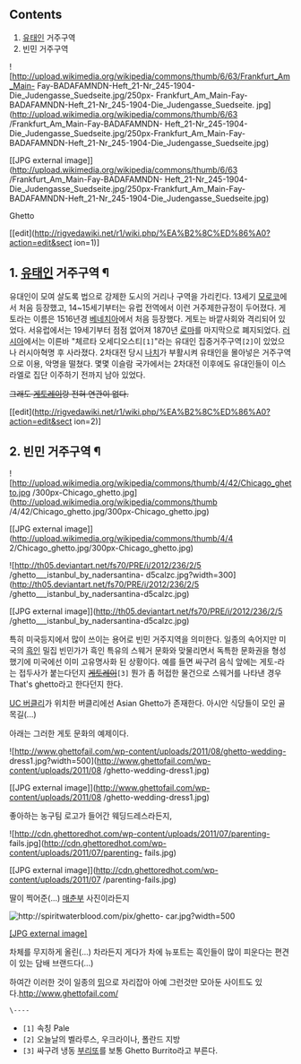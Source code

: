 ## Contents

    

1. [유태인](%EC%9C%A0%ED%83%9C%EC%9D%B8.md) 거주구역 
2. 빈민 거주구역 

  

![http://upload.wikimedia.org/wikipedia/commons/thumb/6/63/Frankfurt_Am_Main-
Fay-BADAFAMNDN-Heft_21-Nr_245-1904-Die_Judengasse_Suedseite.jpg/250px-
Frankfurt_Am_Main-Fay-BADAFAMNDN-Heft_21-Nr_245-1904-Die_Judengasse_Suedseite.
jpg](http://upload.wikimedia.org/wikipedia/commons/thumb/6/63
/Frankfurt_Am_Main-Fay-BADAFAMNDN-
Heft_21-Nr_245-1904-Die_Judengasse_Suedseite.jpg/250px-Frankfurt_Am_Main-Fay-
BADAFAMNDN-Heft_21-Nr_245-1904-Die_Judengasse_Suedseite.jpg)

[[JPG external
image]](http://upload.wikimedia.org/wikipedia/commons/thumb/6/63
/Frankfurt_Am_Main-Fay-BADAFAMNDN-
Heft_21-Nr_245-1904-Die_Judengasse_Suedseite.jpg/250px-Frankfurt_Am_Main-Fay-
BADAFAMNDN-Heft_21-Nr_245-1904-Die_Judengasse_Suedseite.jpg)

Ghetto

[[edit](http://rigvedawiki.net/r1/wiki.php/%EA%B2%8C%ED%86%A0?action=edit&sect
ion=1)]

## 1. [유태인](%EC%9C%A0%ED%83%9C%EC%9D%B8.md) 거주구역 ¶

유대인이 모여 살도록 법으로 강제한 도시의 거리나 구역을 가리킨다. 13세기
[모로코](%EB%AA%A8%EB%A1%9C%EC%BD%94.md)에서 처음 등장했고, 14~15세기부터는 유럽 전역에서 이런
거주제한규정이 두어졌다. 게토라는 이름은 1516년경
[베네치아](%EB%B2%A0%EB%84%A4%EC%B9%98%EC%95%84.md)에서 처음 등장했다. 게토는 바깥사회와 격리되어
있었다. 서유럽에서는 19세기부터 점점 없어져 1870년 [로마](%EB%A1%9C%EB%A7%88.md)를 마지막으로 폐지되었다.
[러시아](%EB%9F%AC%EC%8B%9C%EC%95%84.md)에서는 이른바 "체르타 오세디오스티`[1]`"라는 유대인
집중거주구역`[2]`이 있었으나 러시아혁명 후 사라졌다. 2차대전 당시 [나치](%EB%82%98%EC%B9%98.md)가 부활시켜
유태인을 몰아넣은 거주구역으로 이용, 악명을 떨쳤다. 몇몇 이슬람 국가에서는 2차대전 이후에도 유대인들이 이스라엘로 집단 이주하기 전까지
남아 있었다.

  
  

<del>그래도 [게토레이](%EA%B2%8C%ED%86%A0%EB%A0%88%EC%9D%B4.md)랑 전혀 연관이 없다.</del>

[[edit](http://rigvedawiki.net/r1/wiki.php/%EA%B2%8C%ED%86%A0?action=edit&sect
ion=2)]

## 2. 빈민 거주구역 ¶

![http://upload.wikimedia.org/wikipedia/commons/thumb/4/42/Chicago_ghetto.jpg
/300px-Chicago_ghetto.jpg](http://upload.wikimedia.org/wikipedia/commons/thumb
/4/42/Chicago_ghetto.jpg/300px-Chicago_ghetto.jpg)

[[JPG external image]](http://upload.wikimedia.org/wikipedia/commons/thumb/4/4
2/Chicago_ghetto.jpg/300px-Chicago_ghetto.jpg)

  

![http://th05.deviantart.net/fs70/PRE/i/2012/236/2/5
/ghetto___istanbul_by_nadersantina-
d5calzc.jpg?width=300](http://th05.deviantart.net/fs70/PRE/i/2012/236/2/5
/ghetto___istanbul_by_nadersantina-d5calzc.jpg)

[[JPG external image]](http://th05.deviantart.net/fs70/PRE/i/2012/236/2/5
/ghetto___istanbul_by_nadersantina-d5calzc.jpg)

  

특히 미국등지에서 많이 쓰이는 용어로 빈민 거주지역을 의미한다. 일종의 속어지만 미국의
[흑인](%ED%9D%91%EC%9D%B8.md) 밀집 빈민가가 흑인 특유의 스웨거 문화와 맞물리면서 독특한 문화권을 형성했기에
미국에선 이미 고유명사화 된 상황이다. 예를 들면 싸구려 음식 앞에는 게토-라는 접두사가 붙는다던지
<del>[게토레이](%EA%B2%8C%ED%86%A0%EB%A0%88%EC%9D%B4.md)</del>`[3]` 뭔가 좀 허접한
물건으로 스웨거를 나타낸 경우 That's ghetto라고 한다던지 한다.

  

[UC 버클리](UC%20%EB%B2%84%ED%81%B4%EB%A6%AC.md)가 위치한 버클리에선 Asian Ghetto가
존재한다. 아시안 식당들이 모인 골목길(...)

  

아래는 그러한 게토 문화의 예제이다.  

![http://www.ghettofail.com/wp-content/uploads/2011/08/ghetto-wedding-
dress1.jpg?width=500](http://www.ghettofail.com/wp-content/uploads/2011/08
/ghetto-wedding-dress1.jpg)

[[JPG external image]](http://www.ghettofail.com/wp-content/uploads/2011/08
/ghetto-wedding-dress1.jpg)

  
좋아하는 농구팀 로고가 들어간 웨딩드레스라든지,

  

![http://cdn.ghettoredhot.com/wp-content/uploads/2011/07/parenting-
fails.jpg](http://cdn.ghettoredhot.com/wp-content/uploads/2011/07/parenting-
fails.jpg)

[[JPG external image]](http://cdn.ghettoredhot.com/wp-content/uploads/2011/07
/parenting-fails.jpg)

  
딸이 찍어준(...) [매춘부](%EB%A7%A4%EC%B6%98%EB%B6%80.md) 사진이라든지

  

![http://spiritwaterblood.com/pix/ghetto-
car.jpg?width=500](http://spiritwaterblood.com/pix/ghetto-car.jpg)

[[JPG external image]](http://spiritwaterblood.com/pix/ghetto-car.jpg)

  
차체를 무지하게 올린(...) 차라든지 게다가 차에 뉴포트는 흑인들이 많이 피운다는 편견이 있는 담배 브랜드다(...)

  

하여간 이러한 것이 일종의 [밈](%EB%B0%88.md)으로 자리잡아 아예 그런것만 모아둔 사이트도
있다.<http://www.ghettofail.com/>

`\----`

  * `[1]` 속칭 Pale
  * `[2]` 오늘날의 벨라루스, 우크라이나, 폴란드 지방
  * `[3]` 싸구려 냉동 [부리또](%EB%B6%80%EB%A6%AC%EB%98%90.md)를 보통 Ghetto Burrito라고 부른다.


